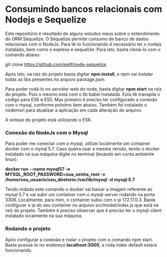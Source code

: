 # Consumindo bancos relacionais com Nodejs e Sequelize

Este repositório é resultado de alguns estudos meus sobre o entendimento do 
ORM Sequelize. O Sequelize permite consumo de banco de dados relacionais com o NodeJs. Para tê-lo funcionando é necessário ter o nodejs instalado, bem como o express e sequelize. Para isto, basta cloná-lo com o comando abaixo: 

git clone https://github.com/pelif/node-sequelize 

Após isto, na raiz do projeto basta digitar **npm install**, o npm vai instalar todas as libs presentes no arquivo package.json. 

Para poder rodá-lo no servidor web do node, basta digitar **npm start** na raíz do projeto. Pois o mesmo está com o lib babel instalada. Esta lib transpila o código para ES6 e ES5. Mas primeiro é preciso ter configurado a conexão com o mysql, conforme próximo item abaixo. Também foi instalado o nodemon para atualizar a aplicação em cada alteração de arquivo. 

A sintaxe do projeto está utilizando o ES6. 

### Conexão do NodeJs com o Mysql

Para poder me conectar com o mysql, utilizei localmente um container docker com o mysql 5.7. Caso queira usar a mesma versão, tendo o docker instalado na sua máquina digite no terminal (levando em conta ambiente linux): 

**docker run --name mysql57 -e MYSQL_ROOT_PASSWORD=sua_senha_root -v /home/seu_usuario/seu_diretorio:/var/lib/mysql -d mysql:5.7**

Tendo rodado este comando o docker vai baixar a imagem referente ao mysql 5.7 e vai subir um container com o mysql-server rodando na porta 3306. Localmente, para mim, o container subiu com o ip 172.17.0.3. Basta configurar o ip do seu container no arquivo src/model/index.js que está na raíz do projeto. Também é preciso observar que é preciso ter o mysql-client instalado localmente na sua máquina. 

### Rodando o projeto

Após configurar a conexão e rodar o projeto com o comando npm start. Basta acessá-lo no endereço **localhost:3000**, a roda index default estará funcionando. 

